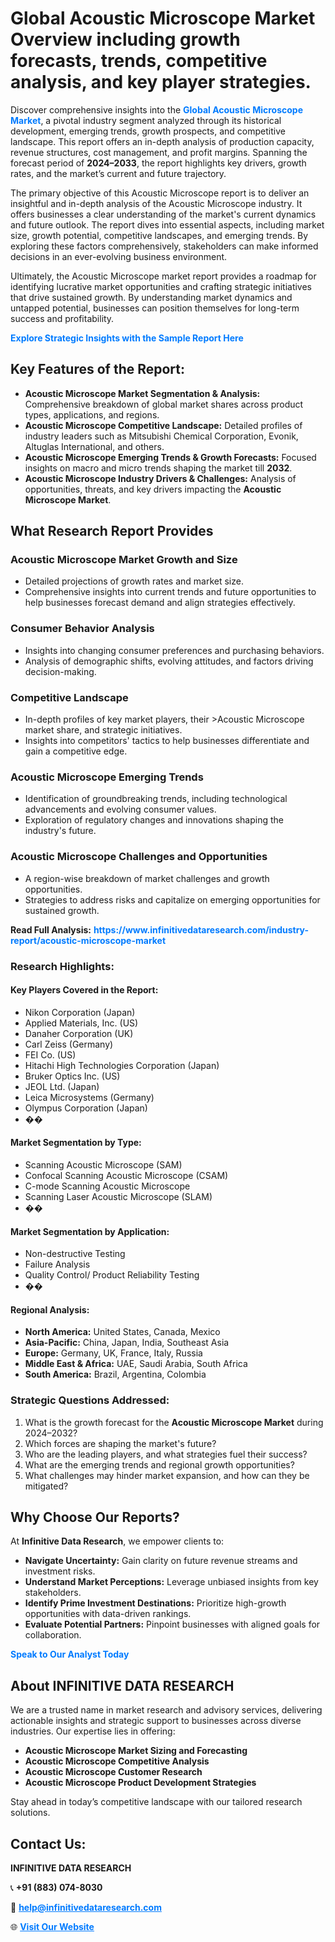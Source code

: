 <h1>Global Acoustic Microscope Market Overview including growth forecasts, trends, competitive analysis, and key player strategies.</h1>
<p>
Discover comprehensive insights into the 
<a href="https://www.infinitivedataresearch.com/industry-report/acoustic-microscope-market" rel="dofollow" style="color: #007BFF; text-decoration: none;"><strong>Global Acoustic Microscope Market</strong></a>, a pivotal industry segment analyzed through its historical development, emerging trends, growth prospects, and competitive landscape. This report offers an in-depth analysis of production capacity, revenue structures, cost management, and profit margins. Spanning the forecast period of <strong>2024–2033</strong>, the report highlights key drivers, growth rates, and the market’s current and future trajectory.
</p>
<p>
The primary objective of this Acoustic Microscope report is to deliver an insightful and in-depth analysis of the Acoustic Microscope industry. It offers businesses a clear understanding of the market's current dynamics and future outlook. The report dives into essential aspects, including market size, growth potential, competitive landscapes, and emerging trends. By exploring these factors comprehensively, stakeholders can make informed decisions in an ever-evolving business environment.
</p>
<p>
Ultimately, the Acoustic Microscope market report provides a roadmap for identifying lucrative market opportunities and crafting strategic initiatives that drive sustained growth. By understanding market dynamics and untapped potential, businesses can position themselves for long-term success and profitability.
</p>
<p>
<a href="https://www.infinitivedataresearch.com/request-sample/reportId=104531" style="color: #007BFF; text-decoration: none;"><strong>Explore Strategic Insights with the Sample Report Here</strong></a>
</p>

<h2>Key Features of the Report:</h2>
<ul>
<li><strong>Acoustic Microscope Market Segmentation & Analysis:</strong> Comprehensive breakdown of global market shares across product types, applications, and regions.</li>
<li><strong>Acoustic Microscope Competitive Landscape:</strong> Detailed profiles of industry leaders such as Mitsubishi Chemical Corporation, Evonik, Altuglas International, and others.</li>
<li><strong>Acoustic Microscope Emerging Trends & Growth Forecasts:</strong> Focused insights on macro and micro trends shaping the market till <strong>2032</strong>.</li>
<li><strong>Acoustic Microscope Industry Drivers & Challenges:</strong> Analysis of opportunities, threats, and key drivers impacting the <strong>Acoustic Microscope Market</strong>.</li>
</ul>

<h2>What Research Report Provides</h2>
<h3>Acoustic Microscope Market Growth and Size</h3>
<ul>
<li>Detailed projections of growth rates and market size.</li>
<li>Comprehensive insights into current trends and future opportunities to help businesses forecast demand and align strategies effectively.</li>
</ul>

<h3>Consumer Behavior Analysis</h3>
<ul>
<li>Insights into changing consumer preferences and purchasing behaviors.</li>
<li>Analysis of demographic shifts, evolving attitudes, and factors driving decision-making.</li>
</ul>

<h3>Competitive Landscape</h3>
<ul>
<li>In-depth profiles of key market players, their >Acoustic Microscope market share, and strategic initiatives.</li>
<li>Insights into competitors' tactics to help businesses differentiate and gain a competitive edge.</li>
</ul>

<h3>Acoustic Microscope Emerging Trends</h3>
<ul>
<li>Identification of groundbreaking trends, including technological advancements and evolving consumer values.</li>
<li>Exploration of regulatory changes and innovations shaping the industry's future.</li>
</ul>

<h3>Acoustic Microscope Challenges and Opportunities</h3>
<ul>
<li>A region-wise breakdown of market challenges and growth opportunities.</li>
<li>Strategies to address risks and capitalize on emerging opportunities for sustained growth.</li>
</ul>
<p><strong>Read Full Analysis:</strong> <a href="https://www.infinitivedataresearch.com/industry-report/acoustic-microscope-market" rel="dofollow" style="color: #007BFF; text-decoration: none;"><strong>https://www.infinitivedataresearch.com/industry-report/acoustic-microscope-market</strong></a></p>
<h3>Research Highlights:</h3>
<h4>Key Players Covered in the Report:</h4>
<ul><li>Nikon Corporation (Japan)</li><li>Applied Materials, Inc. (US)</li><li>Danaher Corporation (UK)</li><li>Carl Zeiss (Germany)</li><li>FEI Co. (US)</li><li>Hitachi High Technologies Corporation (Japan)</li><li>Bruker Optics Inc. (US)</li><li>JEOL Ltd. (Japan)</li><li>Leica Microsystems (Germany)</li><li>Olympus Corporation (Japan)</li><li>��</li></ul>
<h4>Market Segmentation by Type:</h4>
<ul><li>Scanning Acoustic Microscope (SAM)</li><li>Confocal Scanning Acoustic Microscope (CSAM)</li><li>C-mode Scanning Acoustic Microscope</li><li>Scanning Laser Acoustic Microscope (SLAM)</li><li>��</li></ul>
<h4>Market Segmentation by Application:</h4>
<ul><li>Non-destructive Testing</li><li>Failure Analysis</li><li>Quality Control/ Product Reliability Testing</li><li>��</li></ul>

<h4>Regional Analysis:</h4>
<ul>
<li><strong>North America:</strong> United States, Canada, Mexico</li>
<li><strong>Asia-Pacific:</strong> China, Japan, India, Southeast Asia</li>
<li><strong>Europe:</strong> Germany, UK, France, Italy, Russia</li>
<li><strong>Middle East & Africa:</strong> UAE, Saudi Arabia, South Africa</li>
<li><strong>South America:</strong> Brazil, Argentina, Colombia</li>
</ul>

<h3>Strategic Questions Addressed:</h3>
<ol>
<li>What is the growth forecast for the <strong>Acoustic Microscope Market</strong> during 2024–2032?</li>
<li>Which forces are shaping the market's future?</li>
<li>Who are the leading players, and what strategies fuel their success?</li>
<li>What are the emerging trends and regional growth opportunities?</li>
<li>What challenges may hinder market expansion, and how can they be mitigated?</li>
</ol>

<h2>Why Choose Our Reports?</h2>
<p>At <strong>Infinitive Data Research</strong>, we empower clients to:</p>
<ul>
<li><strong>Navigate Uncertainty:</strong> Gain clarity on future revenue streams and investment risks.</li>
<li><strong>Understand Market Perceptions:</strong> Leverage unbiased insights from key stakeholders.</li>
<li><strong>Identify Prime Investment Destinations:</strong> Prioritize high-growth opportunities with data-driven rankings.</li>
<li><strong>Evaluate Potential Partners:</strong> Pinpoint businesses with aligned goals for collaboration.</li>
</ul>
<p><a href="https://www.infinitivedataresearch.com/industry-report/acoustic-microscope-market" rel="dofollow" style="color: #007BFF; text-decoration: none;"><strong>Speak to Our Analyst Today</strong></a></p>

<h2>About INFINITIVE DATA RESEARCH</h2>
<p>We are a trusted name in market research and advisory services, delivering actionable insights and strategic support to businesses across diverse industries. Our expertise lies in offering:</p>
<ul>
<li><strong>Acoustic Microscope Market Sizing and Forecasting</strong></li>
<li><strong>Acoustic Microscope Competitive Analysis</strong></li>
<li><strong>Acoustic Microscope Customer Research</strong></li>
<li><strong>Acoustic Microscope Product Development Strategies</strong></li>
</ul>
<p>Stay ahead in today’s competitive landscape with our tailored research solutions.</p>

<h2>Contact Us:</h2>
<p><strong>INFINITIVE DATA RESEARCH</strong></p>
<p>📞 <strong>+91 (883) 074-8030</strong></p>
<p>📧 <strong><a href="mailto:help@infinitivedataresearch.com" style="color: #007BFF;">help@infinitivedataresearch.com</a></strong></p>
<p>🌐 <strong><a href="https://www.infinitivedataresearch.com" rel="dofollow" style="color: #007BFF;">Visit Our Website</a></strong></p>